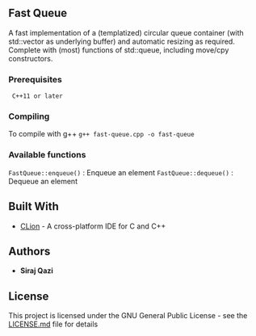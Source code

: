 ## Fast Queue

A fast implementation of a (templatized) circular queue container (with std::vector as underlying buffer) and automatic resizing as required. Complete with (most) functions of std::queue, including move/cpy constructors.

### Prerequisites

```
 C++11 or later
```

### Compiling

To compile with g++
```g++ fast-queue.cpp -o fast-queue```

### Available functions

```FastQueue::enqueue()``` : Enqueue an element 
```FastQueue::dequeue()``` : Dequeue an element


## Built With

* [CLion](https://www.jetbrains.com/clion/) - A cross-platform IDE for C and C++

## Authors

* **Siraj Qazi**

## License

This project is licensed under the GNU General Public License - see the [LICENSE.md](LICENSE.md) file for details


